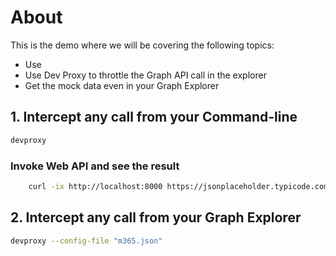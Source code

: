 # About

This is the demo where we will be covering the following topics:

- Use 
- Use Dev Proxy to throttle the Graph API call in the explorer
- Get the mock data even in your Graph Explorer

## 1. Intercept any call from your Command-line

```bash
devproxy
```

### Invoke Web API and see the result

```bash
    curl -ix http://localhost:8000 https://jsonplaceholder.typicode.com/posts
```

## 2. Intercept any call from your Graph Explorer

```bash
devproxy --config-file "m365.json"
```
